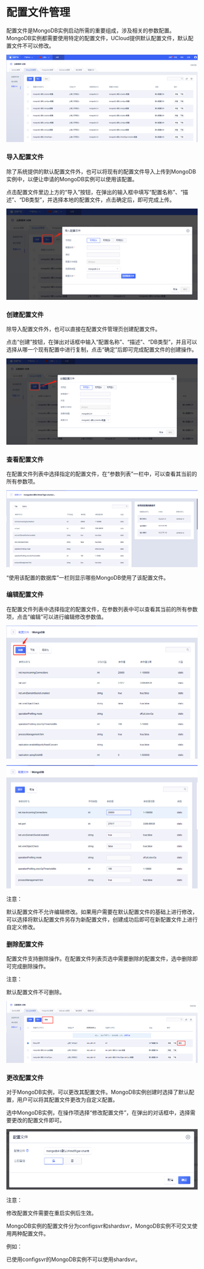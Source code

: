 

# 配置文件管理

配置文件是MongoDB实例启动所需的重要组成，涉及相关的参数配置。MongoDB实例都需要使用特定的配置文件，UCloud提供默认配置文件，默认配置文件不可以修改。

![image](/images/mongodbv4009.png)

### 导入配置文件

除了系统提供的默认配置文件外，也可以将现有的配置文件导入上传到MongoDB实例中，以便让申请的MongoDB实例可以使用该配置。

点击配置文件里边上方的“导入”按钮，在弹出的输入框中填写“配置名称”、“描述”、“DB类型”，并选择本地的配置文件，点击确定后，即可完成上传。

![image](/images/mongodbv4011.png)

### 创建配置文件

除导入配置文件外，也可以直接在配置文件管理页创建配置文件。

点击“创建”按钮，在弹出对话框中输入“配置名称”、“描述”、“DB类型”，并且可以选择从哪一个现有配置中进行复制，点击“确定”后即可完成配置文件的创建操作。

![image](/images/mongodbv4010.png)

### 查看配置文件

在配置文件列表中选择指定的配置文件，在“参数列表”一栏中，可以查看其当前的所有参数项。

![image](/images/mongodbv4012.png)

“使用该配置的数据库”一栏则显示哪些MongoDB使用了该配置文件。

### 编辑配置文件

在配置文件列表中选择指定的配置文件，在参数列表中可以查看其当前的所有参数项，点击“编辑”可以进行编辑修改参数值。

![image](/images/mongodbv4013.png)

![image](/images/mongodbv4014.png)

注意：

默认配置文件不允许编辑修改。如果用户需要在默认配置文件的基础上进行修改，可以选择将默认配置文件另存为新配置文件，创建成功后即可在新配置文件上进行自定义修改。

### 删除配置文件

配置文件支持删除操作。在配置文件列表页选中需要删除的配置文件，选中删除即可完成删除操作。

注意：

默认配置文件不可删除。

![image](/images/mongodbv4015.png)

### 更改配置文件

对于MongoDB实例，可以更改其配置文件。MongoDB实例创建时选择了默认配置，用户可以将其配置文件更改为自定义配置。

选中MongoDB实例，在操作项选择“修改配置文件”，在弹出的对话框中，选择需要更改的配置文件即可。

![image](/images/mongodbv4016.png)

注意：

修改配置文件需要在重启实例后生效。

MongoDB实例的配置文件分为configsvr和shardsvr，MongoDB实例不可交叉使用两种配置文件。

例如：

已使用configsvr的MongoDB实例不可以使用shardsvr。
